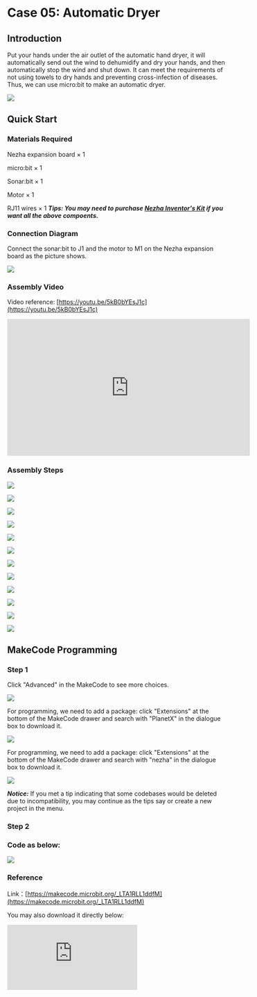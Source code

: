﻿# Case 05: Automatic Dryer

## Introduction

Put your hands under the air outlet of the automatic hand dryer, it will automatically send out the wind to dehumidify and dry your hands, and then automatically stop the wind and shut down. It can meet the requirements of not using towels to dry hands and preventing cross-infection of diseases. Thus, we can use micro:bit to make an automatic dryer.

![](https://wiki-media-ef.oss-cn-hongkong.aliyuncs.com//images/case_05_01.png)

## Quick Start


### Materials Required

Nezha expansion board × 1

micro:bit × 1

Sonar:bit × 1

Motor × 1

RJ11 wires × 1
***Tips: You may need to purchase [Nezha Inventor's Kit](https://www.elecfreaks.com/nezha-inventor-s-kit-for-micro-bit-without-micro-bit-board.html) if you want all the above compoents.***

### Connection Diagram

Connect the sonar:bit to J1 and the motor to M1 on the Nezha expansion board as the picture shows.


![](https://wiki-media-ef.oss-cn-hongkong.aliyuncs.com//images/case_05_03.png)

### Assembly Video


Video reference: [https://youtu.be/5kB0bYEsJ1c](https://youtu.be/5kB0bYEsJ1c)


<iframe width="560" height="315" src="https://www.youtube.com/embed/5kB0bYEsJ1c" frameborder="0" allow="accelerometer; autoplay; clipboard-write; encrypted-media; gyroscope; picture-in-picture" allowfullscreen></iframe>


### Assembly Steps


![](https://wiki-media-ef.oss-cn-hongkong.aliyuncs.com//images/case_step_05_01.png)

![](https://wiki-media-ef.oss-cn-hongkong.aliyuncs.com//images/case_step_05_02.png)

![](https://wiki-media-ef.oss-cn-hongkong.aliyuncs.com//images/case_step_05_03.png)

![](https://wiki-media-ef.oss-cn-hongkong.aliyuncs.com//images/case_step_05_04.png)

![](https://wiki-media-ef.oss-cn-hongkong.aliyuncs.com//images/case_step_05_05.png)

![](https://wiki-media-ef.oss-cn-hongkong.aliyuncs.com//images/case_step_05_06.png)

![](https://wiki-media-ef.oss-cn-hongkong.aliyuncs.com//images/case_step_05_07.png)

![](https://wiki-media-ef.oss-cn-hongkong.aliyuncs.com//images/case_step_05_08.png)

![](https://wiki-media-ef.oss-cn-hongkong.aliyuncs.com//images/case_step_05_09.png)

![](https://wiki-media-ef.oss-cn-hongkong.aliyuncs.com//images/case_step_05_10.png)

![](https://wiki-media-ef.oss-cn-hongkong.aliyuncs.com//images/case_step_05_11.png)

![](https://wiki-media-ef.oss-cn-hongkong.aliyuncs.com//images/case_step_05_12.png)



## MakeCode Programming



### Step 1

Click "Advanced" in the MakeCode to see more choices.

![](https://wiki-media-ef.oss-cn-hongkong.aliyuncs.com//images/case_01_10.png)

For programming, we need to add a package: click "Extensions" at the bottom of the MakeCode drawer and search with "PlanetX" in the dialogue box to download it.

![](https://wiki-media-ef.oss-cn-hongkong.aliyuncs.com//images/case_01_11.png)



For programming, we need to add a package: click "Extensions" at the bottom of the MakeCode drawer and search with "nezha" in the dialogue box to download it.

![](https://wiki-media-ef.oss-cn-hongkong.aliyuncs.com//images/case_03_09.png)

***Notice:*** If you met a tip indicating that some codebases would be deleted due to incompatibility, you may continue as the tips say or create a new project in the menu.

### Step 2

### Code as below:

![](https://wiki-media-ef.oss-cn-hongkong.aliyuncs.com//images/case_05_10.png)


### Reference
Link：[https://makecode.microbit.org/_LTA1RLL1ddfM](https://makecode.microbit.org/_LTA1RLL1ddfM)

You may also download it directly below:

<div
    style={{
        position: 'relative',
        paddingBottom: '60%',
        overflow: 'hidden',
    }}
>
    <iframe
        src="https://makecode.microbit.org/_LTA1RLL1ddfM"
        frameborder="0"
        sandbox="allow-popups allow-forms allow-scripts allow-same-origin"
        style={{
            position: 'absolute',
            width: '100%',
            height: '100%',
        }}
    />
</div>


### Result
While there is any object detected by the Sonar:bit, the fan moves automatically.


![](https://wiki-media-ef.oss-cn-hongkong.aliyuncs.com//images/case-gif-05.gif)

